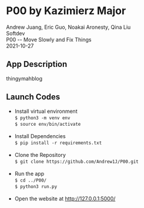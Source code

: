 # P00 by Kazimierz Major
Andrew Juang, Eric Guo, Noakai Aronesty, Qina Liu <br>
Softdev <br>
P00 -- Move Slowly and Fix Things <br>
2021-10-27 

## App Description 
thingymahblog

## Launch Codes
- Install virtual environment <br>
```$ python3 -m venv env``` <br>
```$ source env/bin/activate``` <br><br>
- Install Dependencies <br>
```$ pip install -r requirements.txt``` <br><br> 
- Clone the Repository <br>
```$ git clone https://github.com/Andrew1J/P00.git ``` <br><br>
- Run the app <br>
```$ cd ../P00/ ``` <br>
```$ python3 run.py``` <br><br>
- Open the website at http://127.0.0.1:5000/
